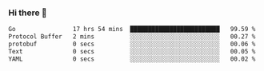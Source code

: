 ### Hi there 👋

<!--
**yeya24/yeya24** is a ✨ _special_ ✨ repository because its `README.md` (this file) appears on your GitHub profile.

Here are some ideas to get you started:

- 🔭 I’m currently working on ...
- 🌱 I’m currently learning ...
- 👯 I’m looking to collaborate on ...
- 🤔 I’m looking for help with ...
- 💬 Ask me about ...
- 📫 How to reach me: ...
- 😄 Pronouns: ...
- ⚡ Fun fact: ...
-->

<!--START_SECTION:waka-->

```txt
Go                17 hrs 54 mins  █████████████████████████   99.59 %
Protocol Buffer   2 mins          ░░░░░░░░░░░░░░░░░░░░░░░░░   00.27 %
protobuf          0 secs          ░░░░░░░░░░░░░░░░░░░░░░░░░   00.06 %
Text              0 secs          ░░░░░░░░░░░░░░░░░░░░░░░░░   00.05 %
YAML              0 secs          ░░░░░░░░░░░░░░░░░░░░░░░░░   00.02 %
```

<!--END_SECTION:waka-->
